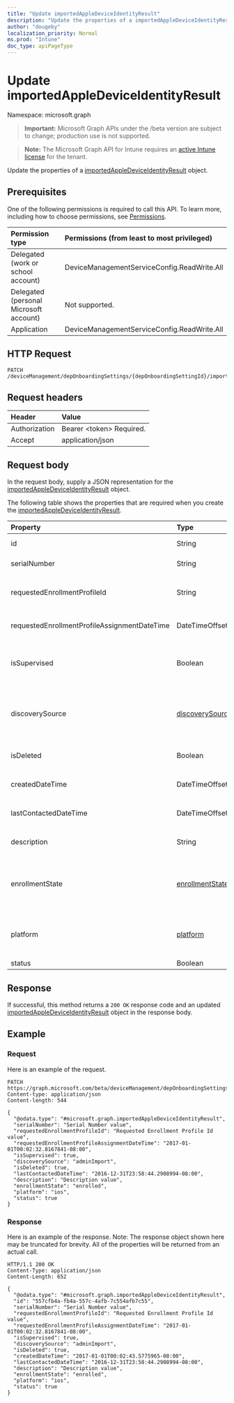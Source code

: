 ```yaml
---
title: "Update importedAppleDeviceIdentityResult"
description: "Update the properties of a importedAppleDeviceIdentityResult object."
author: "dougeby"
localization_priority: Normal
ms.prod: "Intune"
doc_type: apiPageType
---
```


# Update importedAppleDeviceIdentityResult

Namespace: microsoft.graph

> **Important:** Microsoft Graph APIs under the /beta version are subject to change; production use is not supported.

> **Note:** The Microsoft Graph API for Intune requires an [active Intune license](https://go.microsoft.com/fwlink/?linkid=839381) for the tenant.

Update the properties of a [importedAppleDeviceIdentityResult](../resources/intune-enrollment-importedappledeviceidentityresult.md) object.

## Prerequisites
One of the following permissions is required to call this API. To learn more, including how to choose permissions, see [Permissions](/graph/permissions-reference).

|Permission type|Permissions (from least to most privileged)|
|:---|:---|
|Delegated (work or school account)|DeviceManagementServiceConfig.ReadWrite.All|
|Delegated (personal Microsoft account)|Not supported.|
|Application|DeviceManagementServiceConfig.ReadWrite.All|

## HTTP Request
<!-- {
  "blockType": "ignored"
}
-->
``` http
PATCH /deviceManagement/depOnboardingSettings/{depOnboardingSettingId}/importedAppleDeviceIdentities/{importedAppleDeviceIdentityId}
```

## Request headers
|Header|Value|
|:---|:---|
|Authorization|Bearer &lt;token&gt; Required.|
|Accept|application/json|

## Request body
In the request body, supply a JSON representation for the [importedAppleDeviceIdentityResult](../resources/intune-enrollment-importedappledeviceidentityresult.md) object.

The following table shows the properties that are required when you create the [importedAppleDeviceIdentityResult](../resources/intune-enrollment-importedappledeviceidentityresult.md).

|Property|Type|Description|
|:---|:---|:---|
|id|String|Key of the entity. Inherited from [importedAppleDeviceIdentity](../resources/intune-enrollment-importedappledeviceidentity.md)|
|serialNumber|String|Device serial number Inherited from [importedAppleDeviceIdentity](../resources/intune-enrollment-importedappledeviceidentity.md)|
|requestedEnrollmentProfileId|String|Enrollment profile Id admin intends to apply to the device during next enrollment Inherited from [importedAppleDeviceIdentity](../resources/intune-enrollment-importedappledeviceidentity.md)|
|requestedEnrollmentProfileAssignmentDateTime|DateTimeOffset|The time enrollment profile was assigned to the device Inherited from [importedAppleDeviceIdentity](../resources/intune-enrollment-importedappledeviceidentity.md)|
|isSupervised|Boolean|Indicates if the Apple device is supervised. More information is at: https://support.apple.com/HT202837 Inherited from [importedAppleDeviceIdentity](../resources/intune-enrollment-importedappledeviceidentity.md)|
|discoverySource|[discoverySource](../resources/intune-enrollment-discoverysource.md)|Apple device discovery source. Inherited from [importedAppleDeviceIdentity](../resources/intune-enrollment-importedappledeviceidentity.md). Possible values are: `unknown`, `adminImport`, `deviceEnrollmentProgram`.|
|isDeleted|Boolean|Indicates if the device is deleted from Apple Business Manager Inherited from [importedAppleDeviceIdentity](../resources/intune-enrollment-importedappledeviceidentity.md)|
|createdDateTime|DateTimeOffset|Created Date Time of the device Inherited from [importedAppleDeviceIdentity](../resources/intune-enrollment-importedappledeviceidentity.md)|
|lastContactedDateTime|DateTimeOffset|Last Contacted Date Time of the device Inherited from [importedAppleDeviceIdentity](../resources/intune-enrollment-importedappledeviceidentity.md)|
|description|String|The description of the device Inherited from [importedAppleDeviceIdentity](../resources/intune-enrollment-importedappledeviceidentity.md)|
|enrollmentState|[enrollmentState](../resources/intune-shared-enrollmentstate.md)|The state of the device in Intune Inherited from [importedAppleDeviceIdentity](../resources/intune-enrollment-importedappledeviceidentity.md). Possible values are: `unknown`, `enrolled`, `pendingReset`, `failed`, `notContacted`, `blocked`.|
|platform|[platform](../resources/intune-enrollment-platform.md)|The platform of the Device. Inherited from [importedAppleDeviceIdentity](../resources/intune-enrollment-importedappledeviceidentity.md). Possible values are: `unknown`, `ios`, `android`, `windows`, `windowsMobile`, `macOS`.|
|status|Boolean|Status of imported device identity|



## Response
If successful, this method returns a `200 OK` response code and an updated [importedAppleDeviceIdentityResult](../resources/intune-enrollment-importedappledeviceidentityresult.md) object in the response body.

## Example

### Request
Here is an example of the request.
``` http
PATCH https://graph.microsoft.com/beta/deviceManagement/depOnboardingSettings/{depOnboardingSettingId}/importedAppleDeviceIdentities/{importedAppleDeviceIdentityId}
Content-type: application/json
Content-length: 544

{
  "@odata.type": "#microsoft.graph.importedAppleDeviceIdentityResult",
  "serialNumber": "Serial Number value",
  "requestedEnrollmentProfileId": "Requested Enrollment Profile Id value",
  "requestedEnrollmentProfileAssignmentDateTime": "2017-01-01T00:02:32.8167841-08:00",
  "isSupervised": true,
  "discoverySource": "adminImport",
  "isDeleted": true,
  "lastContactedDateTime": "2016-12-31T23:58:44.2908994-08:00",
  "description": "Description value",
  "enrollmentState": "enrolled",
  "platform": "ios",
  "status": true
}
```

### Response
Here is an example of the response. Note: The response object shown here may be truncated for brevity. All of the properties will be returned from an actual call.
``` http
HTTP/1.1 200 OK
Content-Type: application/json
Content-Length: 652

{
  "@odata.type": "#microsoft.graph.importedAppleDeviceIdentityResult",
  "id": "557cfb4a-fb4a-557c-4afb-7c554afb7c55",
  "serialNumber": "Serial Number value",
  "requestedEnrollmentProfileId": "Requested Enrollment Profile Id value",
  "requestedEnrollmentProfileAssignmentDateTime": "2017-01-01T00:02:32.8167841-08:00",
  "isSupervised": true,
  "discoverySource": "adminImport",
  "isDeleted": true,
  "createdDateTime": "2017-01-01T00:02:43.5775965-08:00",
  "lastContactedDateTime": "2016-12-31T23:58:44.2908994-08:00",
  "description": "Description value",
  "enrollmentState": "enrolled",
  "platform": "ios",
  "status": true
}
```



